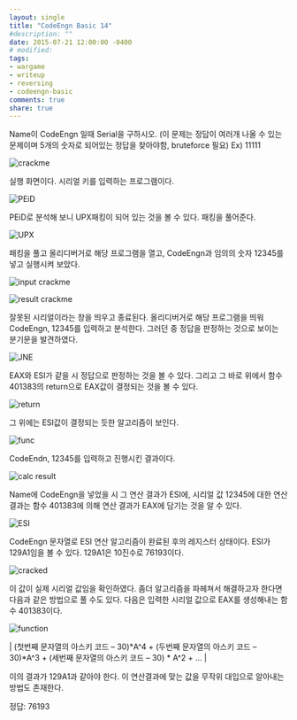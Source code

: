 ```yaml
---
layout: single
title: "CodeEngn Basic 14"
#description: ""
date: 2015-07-21 12:00:00 -0400
# modified: 
tags: 
- wargame
- writeup
- reversing
- codeengn-basic
comments: true
share: true
---
```


Name이 CodeEngn 일때 Serial을 구하시오. (이 문제는 정답이 여러개 나올 수 있는 문제이며 5개의 숫자로 되어있는 정답을 찾아야함, bruteforce 필요) 
Ex) 11111

![crackme]({{site.url}}{{site.baseurl}}/assets/images/2015-07-21-CodeEngn-Basic-14/0.png)

실행 화면이다. 시리얼 키를 입력하는 프로그램이다.

![PEiD]({{site.url}}{{site.baseurl}}/assets/images/2015-07-21-CodeEngn-Basic-14/1.png)

PEiD로 분석해 보니 UPX패킹이 되어 있는 것을 볼 수 있다. 패킹을 풀어준다.

![UPX]({{site.url}}{{site.baseurl}}/assets/images/2015-07-21-CodeEngn-Basic-14/2.png)

패킹을 풀고 올리디버거로 해당 프로그램을 열고, CodeEngn과 임의의 숫자 12345를 넣고 실행시켜 보았다.

![input crackme]({{site.url}}{{site.baseurl}}/assets/images/2015-07-21-CodeEngn-Basic-14/3.png)

![result crackme]({{site.url}}{{site.baseurl}}/assets/images/2015-07-21-CodeEngn-Basic-14/4.png)

잘못된 시리얼이라는 창을 띄우고 종료된다. 올리디버거로 해당 프로그램을 띄워 CodeEngn, 12345를 입력하고 분석한다. 그러던 중 정답을 판정하는 것으로 보이는 분기문을 발견하였다.

![JNE]({{site.url}}{{site.baseurl}}/assets/images/2015-07-21-CodeEngn-Basic-14/5.png)

EAX와 ESI가 같을 시 정답으로 판정하는 것을 볼 수 있다. 그리고 그 바로 위에서 함수 401383의 return으로 EAX값이 결정되는 것을 볼 수 있다.

![return]({{site.url}}{{site.baseurl}}/assets/images/2015-07-21-CodeEngn-Basic-14/6.png)

그 위에는 ESI값이 결정되는 듯한 알고리즘이 보인다.

![func]({{site.url}}{{site.baseurl}}/assets/images/2015-07-21-CodeEngn-Basic-14/7.png)

CodeEndn, 12345를 입력하고 진행시킨 결과이다.

![calc result]({{site.url}}{{site.baseurl}}/assets/images/2015-07-21-CodeEngn-Basic-14/8.png)

Name에 CodeEngn을 넣었을 시 그 연산 결과가 ESI에, 시리얼 값 12345에 대한 연산 결과는 함수 401383에 의해 연산 결과가 EAX에 담기는 것을 알 수 있다.

![ESI]({{site.url}}{{site.baseurl}}/assets/images/2015-07-21-CodeEngn-Basic-12/9.png)

CodeEngn 문자열로 ESI 연산 알고리즘이 완료된 후의 레지스터 상태이다. ESI가 129A1임을 볼 수 있다. 129A1은 10진수로 76193이다.

![cracked]({{site.url}}{{site.baseurl}}/assets/images/2015-07-21-CodeEngn-Basic-12/10.png)

이 값이 실제 시리얼 값임을 확인하였다.
좀더 알고리즘을 파헤쳐서 해결하고자 한다면 다음과 같은 방법으로 풀 수도 있다. 다음은 입력한 시리얼 값으로 EAX를 생성해내는 함수 401383이다.

![function]({{site.url}}{{site.baseurl}}/assets/images/2015-07-21-CodeEngn-Basic-12/11.png)

| (첫번째 문자열의 아스키 코드 – 30)*A^4 + (두번째 문자열의 아스키 코드 – 30)*A^3 + (세번째 문자열의 아스키 코드 – 30) * A^2 + … |

이의 결과가 129A1과 같아야 한다. 이 연산결과에 맞는 값을 무작위 대입으로 알아내는 방법도 존재한다.

정답: 76193
